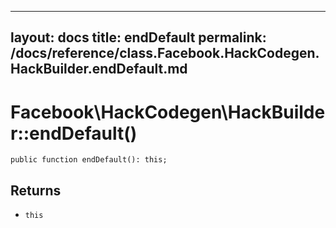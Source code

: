 
***

layout: docs
title: endDefault
permalink: /docs/reference/class.Facebook.HackCodegen.HackBuilder.endDefault.md
---







# Facebook\\HackCodegen\\HackBuilder::endDefault()




``` Hack
public function endDefault(): this;
```




## Returns




+ ` this `